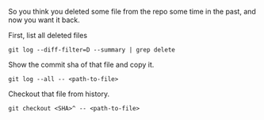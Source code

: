So you think you deleted some file from the repo some time in the past, and now you want it back.

First, list all deleted files
```
git log --diff-filter=D --summary | grep delete
```
Show the commit sha of that file and copy it.
```
git log --all -- <path-to-file>
```
Checkout that file from history. 
```
git checkout <SHA>^ -- <path-to-file>
```

